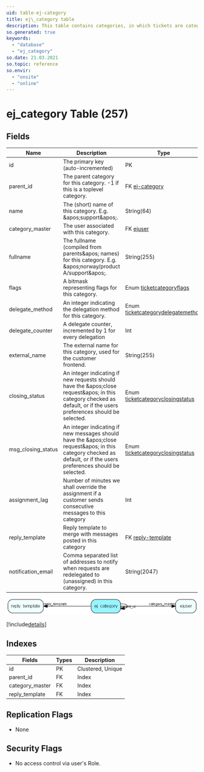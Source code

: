 ```yaml
---
uid: table-ej-category
title: ej\_category table
description: This table contains categories, in which tickets are categorized. The categories are organized in a hierarchial manner.
so.generated: true
keywords:
  - "database"
  - "ej_category"
so.date: 21.03.2021
so.topic: reference
so.envir:
  - "onsite"
  - "online"
---
```


# ej\_category Table (257)

## Fields

| Name | Description | Type | Null |
|------|-------------|------|:----:|
|id|The primary key (auto-incremented)|PK| |
|parent\_id|The parent category for this category. -1 if this is a toplevel category.|FK [ej-category](ej-category.md)| |
|name|The (short) name of this category. E.g. &amp;apos;support&amp;apos;.|String(64)|&#x25CF;|
|category\_master|The user associated with this category.|FK [ejuser](ejuser.md)|&#x25CF;|
|fullname|The fullname (compiled from parents&amp;apos; names) for this category. E.g. &amp;apos;norway/product A/support&amp;apos;.|String(255)|&#x25CF;|
|flags|A bitmask representing flags for this category.|Enum [ticketcategoryflags](enums/ticketcategoryflags.md)|&#x25CF;|
|delegate\_method|An integer indicating the delegation method for this category.|Enum [ticketcategorydelegatemethod](enums/ticketcategorydelegatemethod.md)|&#x25CF;|
|delegate\_counter|A delegate counter, incremented by 1 for every delegation|Int| |
|external\_name|The external name for this category, used for the customer frontend.|String(255)|&#x25CF;|
|closing\_status|An integer indicating if new requests should have the &amp;apos;close request&amp;apos; in this category checked as default, or if the users preferences should be selected.|Enum [ticketcategoryclosingstatus](enums/ticketcategoryclosingstatus.md)|&#x25CF;|
|msg\_closing\_status|An integer indicating if new messages should have the &amp;apos;close request&amp;apos; in this category checked as default, or if the users preferences should be selected.|Enum [ticketcategoryclosingstatus](enums/ticketcategoryclosingstatus.md)|&#x25CF;|
|assignment\_lag|Number of minutes we shall override the assignment if a customer sends consecutive messages to this category|Int|&#x25CF;|
|reply\_template|Reply template to merge with messages posted in this category|FK [reply-template](reply-template.md)|&#x25CF;|
|notification\_email|Comma separated list of addresses to notify when requests are redelegated to (unassigned) in this category.|String(2047)|&#x25CF;|


![ej_category table relationship diagram](./media/ej_category.png)

[!include[details](./includes/ej-category.md)]

## Indexes

| Fields | Types | Description |
|--------|-------|-------------|
|id |PK |Clustered, Unique |
|parent\_id |FK |Index |
|category\_master |FK |Index |
|reply\_template |FK |Index |

## Replication Flags

* None

## Security Flags

* No access control via user's Role.

